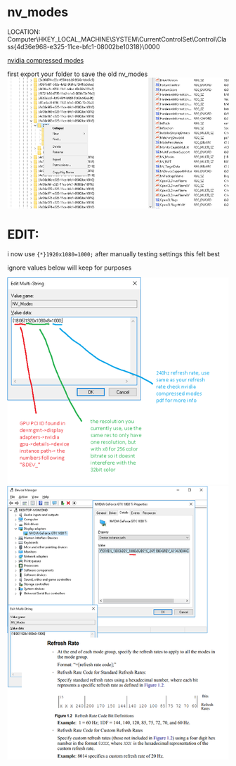 # nv_modes  
  
LOCATION: Computer\HKEY_LOCAL_MACHINE\SYSTEM\CurrentControlSet\Control\Class\{4d36e968-e325-11ce-bfc1-08002be10318}\0000  


[nvidia compressed modes](https://download.nvidia.com/Windows/43.45/NV_Compress_Modes_Users_Guide_2.1.pdf)  

first export your folder to save the old nv_modes  
![1](https://raw.githubusercontent.com/sunurnuts/nv_modes/main/export.png)  
# EDIT:  
i now use ```{*}1920x1080=1000;``` after manually testing settings this felt best  

ignore values below will keep for purposes

![a](https://raw.githubusercontent.com/sunurnuts/nv_modes/main/nv_modes_2.png)  
![b](https://raw.githubusercontent.com/sunurnuts/nv_modes/main/nv_modes_pic.png)



